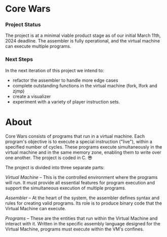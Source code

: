 # Core Wars
### Project Status
The project is at a minimal viable product stage as of our initial March 11th, 2024 deadline. The assembler is fully operational, and the virtual machine can execute multiple programs.
### Next Steps
In the next iteration of this project we intend to:
* refactor the assembler to handle more edge cases 
* complete outstanding functions in the virtual machine (fork, lfork and zjmp)
* create a visualizer 
* experiment with a variety of player instruction sets. 

# About
Core Wars consists of programs that run in a virtual machine. Each program's objective is to execute a special instruction ("live"), within a specified number of cycles. These programs execute simultaneously in the virtual machine and in the same memory zone, enabling them to write over one another.
The project is coded in C. 😎

The project is divided into three separate parts:

*Virtual Machine*
– This is the controlled environment where the programs will run. It must provide all essential features for program execution and support the simultaneous execution of multiple programs.

*Assembler*
– At the heart of the system, the assembler defines syntax and rules for creating valid programs. Its role is to produce binary code that the Virtual Machine can execute.

*Programs*
– These are the entities that run within the Virtual Machine and interact with it. Written in the specific assembly language designed for the Virtual Machine, programs must execute within the VM's confines.
